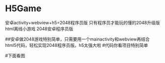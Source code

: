 # H5Game
安卓activity+webview+h5=2048程序员版 只有程序员才能玩的懂的2048升级版html离线小游戏 2048安卓程序员版

##安卓做2048游戏特别简单，只需要用一个mainactivity和webview再结合html5代码，轻松实现2048程序员版。h5太强大啦
#代码你看项目特别简单


#下面看图
